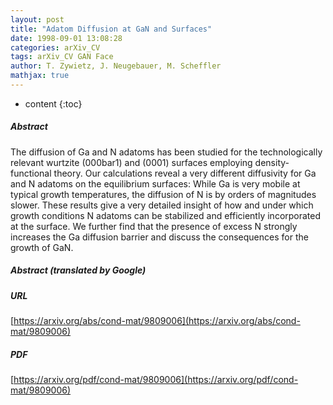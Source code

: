 ```yaml
---
layout: post
title: "Adatom Diffusion at GaN and Surfaces"
date: 1998-09-01 13:08:28
categories: arXiv_CV
tags: arXiv_CV GAN Face
author: T. Zywietz, J. Neugebauer, M. Scheffler
mathjax: true
---
```


* content
{:toc}

##### Abstract
The diffusion of Ga and N adatoms has been studied for the technologically relevant wurtzite (000bar1) and (0001) surfaces employing density-functional theory. Our calculations reveal a very different diffusivity for Ga and N adatoms on the equilibrium surfaces: While Ga is very mobile at typical growth temperatures, the diffusion of N is by orders of magnitudes slower. These results give a very detailed insight of how and under which growth conditions N adatoms can be stabilized and efficiently incorporated at the surface. We further find that the presence of excess N strongly increases the Ga diffusion barrier and discuss the consequences for the growth of GaN.

##### Abstract (translated by Google)


##### URL
[https://arxiv.org/abs/cond-mat/9809006](https://arxiv.org/abs/cond-mat/9809006)

##### PDF
[https://arxiv.org/pdf/cond-mat/9809006](https://arxiv.org/pdf/cond-mat/9809006)

